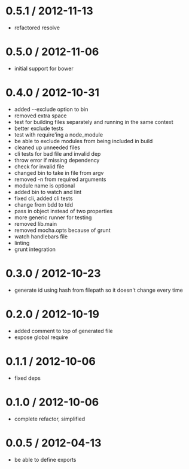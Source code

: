 
0.5.1 / 2012-11-13 
==================

  * refactored resolve

0.5.0 / 2012-11-06 
==================

  * initial support for bower

0.4.0 / 2012-10-31 
==================

  * added --exclude option to bin
  * removed extra space
  * test for building files separately and running in the same context
  * better exclude tests
  * test with require'ing a node_module
  * be able to exclude modules from being included in build
  * cleaned up unneeded files
  * cli tests for bad file and invalid dep
  * throw error if missing dependency
  * check for invalid file
  * changed bin to take in file from argv
  * removed -n from required arguments
  * module name is optional
  * added bin to watch and lint
  * fixed cli, added cli tests
  * change from bdd to tdd
  * pass in object instead of two properties
  * more generic runner for testing
  * removed lib.main
  * removed mocha.opts because of grunt
  * watch handlebars file
  * linting
  * grunt integration

0.3.0 / 2012-10-23 
==================

  * generate id using hash from filepath so it doesn't change every time

0.2.0 / 2012-10-19 
==================

  * added comment to top of generated file
  * expose global require

0.1.1 / 2012-10-06 
==================

  * fixed deps

0.1.0 / 2012-10-06 
==================

  * complete refactor, simplified

0.0.5 / 2012-04-13 
==================

  * be able to define exports

